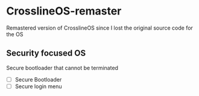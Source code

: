 # CrosslineOS-remaster

Remastered version of CrosslineOS since I lost the original source code for the OS

## Security focused OS




Secure bootloader that cannot be terminated
- [ ] Secure Bootloader
- [ ] Secure login menu

